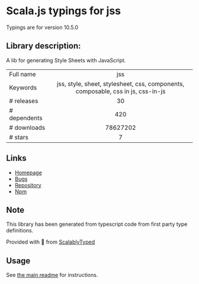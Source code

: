 
# Scala.js typings for jss

Typings are for version 10.5.0

## Library description:
A lib for generating Style Sheets with JavaScript.

|                    |                 |
| ------------------ | :-------------: |
| Full name          | jss |
| Keywords           | jss, style, sheet, stylesheet, css, components, composable, css in js, css-in-js |
| # releases         | 30 |
| # dependents       | 420 |
| # downloads        | 78627202 |
| # stars            | 7 |

## Links
- [Homepage](https://cssinjs.org/)
- [Bugs](https://github.com/cssinjs/jss/issues/new)
- [Repository](https://github.com/cssinjs/jss)
- [Npm](https://www.npmjs.com/package/jss)
    


## Note
This library has been generated from typescript code from first party type definitions.

Provided with :purple_heart: from [ScalablyTyped](https://github.com/oyvindberg/ScalablyTyped)

## Usage
See [the main readme](../../readme.md) for instructions.



